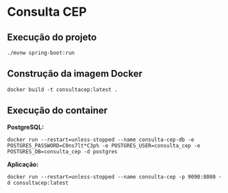 Consulta CEP
============

Execução do projeto
-------------------

```
./mvnw spring-boot:run
```

Construção da imagem Docker
---------------------------

```
docker build -t consultacep:latest .
```

Execução do container
---------------------

**PostgreSQL:** 

```
docker run --restart=unless-stopped --name consulta-cep-db -e POSTGRES_PASSWORD=C0ns7lt*C3p% -e POSTGRES_USER=consulta_cep -e POSTGRES_DB=consulta_cep -d postgres
```

**Aplicação:**

```
docker run --restart=unless-stopped --name consulta-cep -p 9090:8080 -d consultacep:latest
```
